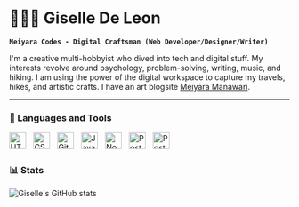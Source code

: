 # 👩🏻‍💻 Giselle De Leon

**`Meiyara Codes - Digital Craftsman (Web Developer/Designer/Writer)`**

I'm a creative multi-hobbyist who dived into tech and digital stuff. My interests revolve around psychology, problem-solving, writing, music, and hiking. I am using the power of the digital workspace to capture my travels, hikes, and artistic crafts. I have an art blogsite <a href="https://meiyara.art.blog/">Meiyara Manawari</a>.

---

### 🧰 Languages and Tools
<img align="left" alt="HTML" width="30px" style="padding-right:10px;" src="https://cdn.jsdelivr.net/gh/devicons/devicon@latest/icons/html5/html5-original.svg" />
<img align="left" alt="CSS" width="30px" style="padding-right:10px;" src="https://cdn.jsdelivr.net/gh/devicons/devicon@latest/icons/css3/css3-original.svg" />
<img align="left" alt="Git" width="30px" style="padding-right:10px;" src="https://cdn.jsdelivr.net/gh/devicons/devicon@latest/icons/git/git-original.svg" />
<img align="left" alt="Javascript" width="30px" style="padding-right:10px;" src="https://cdn.jsdelivr.net/gh/devicons/devicon@latest/icons/javascript/javascript-original.svg" />
<img align="left" alt="Node JS" width="30px" style="padding-right:10px;" src="https://cdn.jsdelivr.net/gh/devicons/devicon@latest/icons/nodejs/nodejs-original.svg" />
<img align="left" alt="PostgreSQL" width="30px" style="padding-right:10px;" src="https://cdn.jsdelivr.net/gh/devicons/devicon@latest/icons/postgresql/postgresql-original.svg" />
<img align="left" alt="PostgreSQL" width="30px" style="padding-right:10px;"  src="https://cdn.jsdelivr.net/gh/devicons/devicon@latest/icons/github/github-original.svg" />

<br />
<br />


### 📊 Stats
![Giselle's GitHub stats](https://github-readme-stats.vercel.app/api?username=MeiyaraCodes&show_icons=true&theme=rose_pine)



          
          
